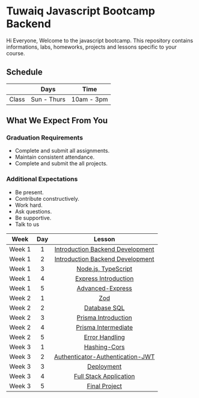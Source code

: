 
# Tuwaiq Javascript Bootcamp Backend
Hi Everyone, Welcome to the javascript bootcamp. This repository contains informations, labs, homeworks, projects and lessons specific to your course.

## Schedule
|  | Days | Time |
| --- | ------------- | ------------- |
| Class | Sun - Thurs  | 10am - 3pm  |


## What We Expect From You
### Graduation Requirements
* Complete and submit all assignments.
* Maintain consistent attendance.
* Complete and submit the all projects.
### Additional Expectations
* Be present.
* Contribute constructively.
* Work hard.
* Ask questions.
* Be supportive.
* Talk to us

| Week   | Day | Lesson |
|:-----:|:---:|:------:|
| Week 1| 1   |[Introduction Backend Development](https://github.com/Tuwaiq-Academy-Training/Js-Introduction-Backend-Development)|--- |
| Week 1| 2   |[Introduction Backend Development](https://github.com/Tuwaiq-Academy-Training/Js-Introduction-Backend-Development)|--- |
| Week 1| 3   |[Node.js, TypeScript](https://github.com/Tuwaiq-Academy-Training/Js-Node.js-NPM-Introduction-to-Express)|
| Week 1| 4   |[Express Introduction](https://github.com/Tuwaiq-Academy-Training/js-express-introduction)|
| Week 1| 5   |[Advanced-Express](https://github.com/Tuwaiq-Academy-Training/advanced-express.js)|
| Week 2| 1   |[Zod](https://github.com/Tuwaiq-Academy-Training/Zod)|
| Week 2| 2   |[Database SQL](https://github.com/Tuwaiq-Academy-Training/Database-SQL.js) | 
| Week 2| 3   |[Prisma Introduction](https://github.com/Tuwaiq-Academy-Training/Prisma-Introduction.js)| 
| Week 2| 4   |[Prisma Intermediate](https://github.com/Tuwaiq-Academy-Training/Prisma-Intermediate.js)| 
| Week 2| 5   |[Error Handling](https://github.com/Tuwaiq-Academy-Training/Error-Handling)|  
| Week 3| 1   |[Hashing-Cors](https://github.com/Tuwaiq-Academy-Training/Full-Stack-Application)|
| Week 3| 2   |[Authenticator-Authentication-JWT](https://github.com/Tuwaiq-Academy-Training/authenticator-authentication-Hashing.js)| 
| Week 3| 3   |[Deployment](https://github.com/Tuwaiq-Academy-Training/JWT.js)|
| Week 3| 4   |[Full Stack Application](https://github.com/Tuwaiq-Academy-Training/cors.js)| 
| Week 3| 5   |[Final Project](https://github.com/Tuwaiq-Java/Week-03-Day-04)| 


